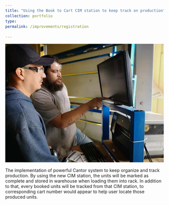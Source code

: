 ```yaml
---
title: "Using the Book to Cart CIM station to keep track on production"
collection: portfolio
type:
permalink: /improvements/registration

---
```

<img src="/images/registerunit.jpg" alt="EmployeeOperatingComputer">

The implementation of powerful Cantor system to keep organize and track production.
By using the new CIM station, the units will be marked as complete and stored in warehouse when loading them into rack.
In addition to that, every booked units will be tracked from that CIM station, to corresponding cart number would appear to help user locate those produced units.
